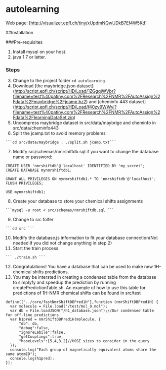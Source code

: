 # autolearning


Web page: [http://visualizer.epfl.ch/tiny/xUpdmNQwUDkB7Ef4W5Kd]

##Installation

###Pre-requisites
  1. Install mysql on your host.
  2. java 1.7 or latter. 
  
### Steps
  3. Change to the project folder 
    ``` cd autolearning  ```
  4. Download [the maybridge.json dataset] (http://script.epfl.ch/script/HD/Load/1ZGgqjWVbr?filename=test%40patiny.com%2FResearch%2FNMR%2FAutoAssign%2Fdata%2Fmaybridge%2Fjcamp.bz2) and [cheminfo 443 dataset] (http://script.epfl.ch/script/HD/Load/f40zy9WWyj?filename=test%40patiny.com%2FResearch%2FNMR%2FAutoAssign%2Fdata%2FlearningDataSet.zip)
  5. Uncompress maybridge dataset in src/data/maybrige and cheminfo in src/data/cheminfo443
  6. Split the jcamp.txt to avoid memory problems
  
    ```cd src/data/maybridge ; ./split.sh jcamp.txt```

  7. Modify src/schemas/nmrshiftdb.sql if you want to change the database name or password:
  
  ```
  CREATE USER 'nmrshiftdb'@'localhost' IDENTIFIED BY 'my_secret';
  CREATE DATABASE mynmrshiftdb1;

  GRANT ALL PRIVILEGES ON mynmrshiftdb1.* TO 'nmrshiftdb'@'localhost';
  FLUSH PRIVILEGES;

  USE mynmrshiftdb1;
  ```
  
  8. Create your database to store your chemical shifts assignments
  
    ```mysql -u root < src/schemas/nmrshiftdb.sql ```

  9. Change to src folfer
  
    ```cd src ```

  10. Modify the database.js information to fit your database connection(Not needed if you did not change anything in step 2)
  11. Start the train process
  
    ``` ./train.sh ```

  12. Congratulations! You have a database that can be used to make new 1H-chemical shifts predictions. 
  13. You may be intersted in creating a condensed table from the database to simplyfy and speedup the prediction by running createPredictionTable.sh. An example of how to use this table for predictions of 1H-NMR chemical shifts can be found in src/test
  
  ```
  define(["../core/fastNmrShiftDBPred1H"],function (nmrShiftDBPred1H) {
    var molecule = File.load("/test/mol_0.mol");
    var db = File.loadJSON("/h1_database.json");//Our condensed table for off-line predictions
    var h1pred = nmrShiftDBPred1H(molecule, {
        "db": db,
        "debug":false,
        "ignoreLabile":false,
        "getCouplings":true,
        "hoseLevels":[5,4,3,2]//HOSE sizes to consider in the query
    });
    console.log("Each group of magnetically equivalent atoms share the same atomID");
    console.log(h1pred);
  });
  ```

